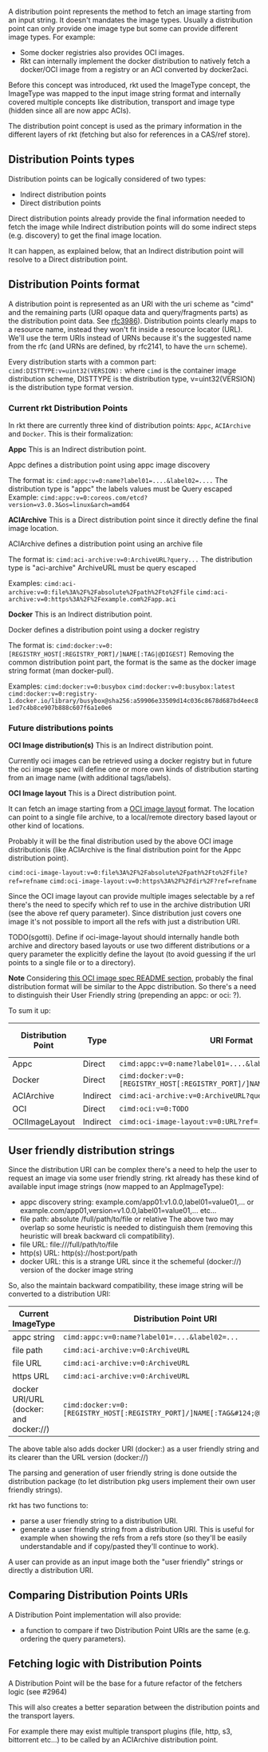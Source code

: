 
A distribution point represents the method to fetch an image starting from an input string. It doesn't mandates the image types. Usually a distribution point can only provide one image type but some can provide different image types. For example:

* Some docker registries also provides OCI images.
* Rkt can internally implement the docker distribution to natively fetch a docker/OCI image from a registry or an ACI converted by docker2aci.

Before this concept was introduced, rkt used the ImageType concept, the ImageType was mapped to the input image string format and internally covered multiple concepts like distribution, transport and image type (hidden since all are now appc ACIs).

The distribution point concept is used as the primary information in the different layers of rkt (fetching but also for references in a CAS/ref store).

## Distribution Points types

Distribution points can be logically considered of two types:

* Indirect distribution points
* Direct distribution points

Direct distribution points already provide the final information needed to fetch the image while Indirect distribution points will do some indirect steps (e.g. discovery) to get the final image location.

It can happen, as explained below, that an Indirect distribution point will resolve to a Direct distribution point.

## Distribution Points format
A distribution point is represented as an URI with the uri scheme as "cimd" and the remaining parts (URI opaque data and query/fragments parts) as the distribution point data. See [rfc3986](https://tools.ietf.org/html/rfc3986)). Distribution points clearly maps to a resource name, instead they won't fit inside a resource locator (URL). We'll use the term URIs instead of URNs because it's the suggested name from the rfc (and URNs are defined, by rfc2141, to have the `urn` scheme).

Every distribution starts with a common part: `cimd:DISTTYPE:v=uint32(VERSION):` where `cimd` is the container image distribution scheme, DISTTYPE is the distribution type, v=uint32(VERSION) is the distribution type format version.

### Current rkt Distribution Points

In rkt there are currently three kind of distribution points: `Appc`, `ACIArchive` and `Docker`. This is their formalization:

**Appc**
This is an Indirect distribution point.

Appc defines a distribution point using appc image discovery

The format is: `cimd:appc:v=0:name?label01=....&label02=....`
The distribution type is "appc"
the labels values must be Query escaped
Example: `cimd:appc:v=0:coreos.com/etcd?version=v3.0.3&os=linux&arch=amd64`

**ACIArchive**
This is a Direct distribution point since it directly define the final image location.

ACIArchive defines a distribution point using an archive file

The format is: `cimd:aci-archive:v=0:ArchiveURL?query...`
The distribution type is "aci-archive"
ArchiveURL must be query escaped

Examples:
`cimd:aci-archive:v=0:file%3A%2F%2Fabsolute%2Fpath%2Fto%2Ffile`
`cimd:aci-archive:v=0:https%3A%2F%2Fexample.com%2Fapp.aci`

**Docker**
This is an Indirect distribution point.

Docker defines a distribution point using a docker registry

The format is:
`cimd:docker:v=0:[REGISTRY_HOST[:REGISTRY_PORT]/]NAME[:TAG|@DIGEST]`
Removing the common distribution point part, the format is the same as the docker image string format (man docker-pull).

Examples:
`cimd:docker:v=0:busybox`
`cimd:docker:v=0:busybox:latest`
`cimd:docker:v=0:registry-1.docker.io/library/busybox@sha256:a59906e33509d14c036c8678d687bd4eec81ed7c4b8ce907b888c607f6a1e0e6`

### Future distributions points

**OCI Image distribution(s)**
This is an Indirect distribution point.

Currently oci images can be retrieved using a docker registry but in future the oci image spec will define one or more own kinds of distribution starting from an image name (with additional tags/labels).

**OCI Image layout**
This is a Direct distribution point.

It can fetch an image starting from a [OCI image layout](https://github.com/opencontainers/image-spec/blob/master/image-layout.md) format. The location can point to a single file archive, to a local/remote directory based layout or other kind of locations.

Probably it will be the final distribution used by the above OCI image distributionis (like ACIArchive is the final distribution point for the Appc distribution point).

`cimd:oci-image-layout:v=0:file%3A%2F%2Fabsolute%2Fpath%2Fto%2Ffile?ref=refname`
`cimd:oci-image-layout:v=0:https%3A%2F%2Fdir%2F?ref=refname`

Since the OCI image layout can provide multiple images selectable by a ref there's the need to specify which ref to use in the archive distribution URI (see the above ref query parameter). Since distribution just covers one image it's not possible to import all the refs with just a distribution URI.

TODO(sgotti). Define if oci-image-layout should internally handle both archive and directory based layouts or use two different distributions or a query parameter the explicitly define the layout (to avoid guessing if the url points to a single file or to a directory).

**Note** Considering [this OCI image spec README section](https://github.com/opencontainers/image-spec#running-an-oci-image), probably the final distribution format will be similar to the Appc distribution. So there's a need to distinguish their User Friendly string (prepending an appc: or oci: ?).

To sum it up:

| Distribution Point | Type     | URI Format                                                                | Final Distribution Point |
|--------------------|----------|---------------------------------------------------------------------------|--------------------------|
| Appc               | Direct   | `cimd:appc:v=0:name?label01=....&label02=...`                             | ACIArchive               |
| Docker             | Direct   | `cimd:docker:v=0:[REGISTRY_HOST[:REGISTRY_PORT]/]NAME[:TAG&#124;@DIGEST]` | <none>                   |
| ACIArchive         | Indirect | `cimd:aci-archive:v=0:ArchiveURL?query...`                                |                          |
| OCI                | Direct   | `cimd:oci:v=0:TODO`                                                       | OCIImageLayout           |
| OCIImageLayout     | Indirect | `cimd:oci-image-layout:v=0:URL?ref=...`                                   |                          |

## User friendly distribution strings

Since the distribution URI can be complex there's a need to help the user to request an image via some user friendly string. rkt already has these kind of available input image strings (now mapped to an AppImageType):

* appc discovery string: example.com/app01:v1.0.0,label01=value01,... or example.com/app01,version=v1.0.0,label01=value01,... etc...
* file path: absolute /full/path/to/file or relative
The above two may overlap so some heuristic is needed to distinguish them (removing this heuristic will break backward cli compatibility).
* file URL: file:///full/path/to/file
* http(s) URL: http(s)://host:port/path
* docker URL: this is a strange URL since it the schemeful (docker://) version of the docker image string

So, also the maintain backward compatibility, these image string will be converted to a distribution URI:

| Current ImageType                      | Distribution Point URI                                                          |
|----------------------------------------|---------------------------------------------------------------------------|
| appc string                            | `cimd:appc:v=0:name?label01=....&label02=...`                             |
| file path                              | `cimd:aci-archive:v=0:ArchiveURL`                                          |
| file URL                               | `cimd:aci-archive:v=0:ArchiveURL`                                          |
| https URL                              | `cimd:aci-archive:v=0:ArchiveURL`                                          |
| docker URI/URL (docker: and docker://) | `cimd:docker:v=0:[REGISTRY_HOST[:REGISTRY_PORT]/]NAME[:TAG&#124;@DIGEST]` |

The above table also adds docker URI (docker:) as a user friendly string and its clearer than the URL version (docker://)

The parsing and generation of user friendly string is done outside the distribution package (to let distribution pkg users implement their own user friendly strings).

rkt has two functions to:
* parse a user friendly string to a distribution URI.
* generate a user friendly string from a distribution URI. This is useful for example when showing the refs from a refs store (so they'll be easily understandable and if copy/pasted they'll continue to work).

A user can provide as an input image both the "user friendly" strings or directly a distribution URI.

## Comparing Distribution Points URIs

A Distribution Point implementation will also provide:

* a function to compare if two Distribution Point URIs are the same (e.g. ordering the query parameters).

## Fetching logic with Distribution Points

A Distribution Point will be the base for a future refactor of the fetchers logic (see #2964)

This will also creates a better separation between the distribution points and the transport layers.

For example there may exist multiple transport plugins (file, http, s3, bittorrent etc...) to be called by an ACIArchive distribution point.

